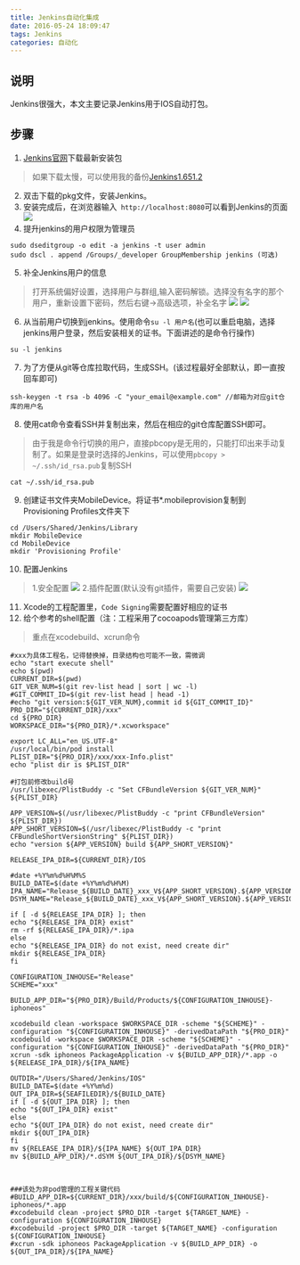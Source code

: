 ```yaml
---
title: Jenkins自动化集成
date: 2016-05-24 18:09:47
tags: Jenkins
categories: 自动化
---
```


说明
---
Jenkins很强大，本文主要记录Jenkins用于IOS自动打包。
<!-- more -->
步骤
---
1. [Jenkins官网](https://jenkins.io)下载最新安装包
>如果下载太慢，可以使用我的备份[Jenkins1.651.2](https://coding.net/u/zzyhappyzzy/p/resourceRepo/git/raw/develop/packages/jenkins-1.651.2.pkg)
2. 双击下载的pkg文件，安装Jenkins。
3. 安装完成后，在浏览器输入` http://localhost:8080`可以看到Jenkins的页面  
![](/Jenkins/jenkins_1.png)  
4. 提升jenkins的用户权限为管理员
```
sudo dseditgroup -o edit -a jenkins -t user admin
sudo dscl . append /Groups/_developer GroupMembership jenkins (可选)
```
5. 补全Jenkins用户的信息
>打开系统偏好设置，选择用户与群组,输入密码解锁。选择没有名字的那个用户，重新设置下密码，然后右键->高级选项，补全名字
![](/Jenkins/jenkins_2.png)
![](/Jenkins/jenkins_3.png)
6. 从当前用户切换到jenkins。使用命令`su -l 用户名`(也可以重启电脑，选择jenkins用户登录，然后安装相关的证书。下面讲述的是命令行操作)
```
su -l jenkins
```
7. 为了方便从git等仓库拉取代码，生成SSH。(该过程最好全部默认，即一直按回车即可)
```
ssh-keygen -t rsa -b 4096 -C "your_email@example.com" //邮箱为对应git仓库的用户名
```
8. 使用cat命令查看SSH并复制出来，然后在相应的git仓库配置SSH即可。
>由于我是命令行切换的用户，直接pbcopy是无用的，只能打印出来手动复制了。如果是登录时选择的Jenkins，可以使用`pbcopy > ~/.ssh/id_rsa.pub`复制SSH
```
cat ~/.ssh/id_rsa.pub
```
9. 创建证书文件夹MobileDevice。将证书*.mobileprovision复制到Provisioning Profiles文件夹下
```
cd /Users/Shared/Jenkins/Library
mkdir MobileDevice
cd MobileDevice
mkdir 'Provisioning Profile'
```
10. 配置Jenkins
>1.安全配置
![](/Jenkins/jenkins_4.png)
>2.插件配置(默认没有git插件，需要自己安装)
![](/Jenkins/jenkins_5.png)
11. Xcode的工程配置里，`Code Signing`需要配置好相应的证书
12. 给个参考的shell配置（注：工程采用了cocoapods管理第三方库）
>重点在xcodebuild、xcrun命令
```shell
#xxx为具体工程名，记得替换掉，目录结构也可能不一致，需微调
echo "start execute shell"
echo $(pwd)
CURRENT_DIR=$(pwd)
GIT_VER_NUM=$(git rev-list head | sort | wc -l)
#GIT_COMMIT_ID=$(git rev-list head | head -1)
#echo "git version:${GIT_VER_NUM},commit id ${GIT_COMMIT_ID}"
PRO_DIR="${CURRENT_DIR}/xxx"
cd ${PRO_DIR}
WORKSPACE_DIR="${PRO_DIR}/*.xcworkspace"

export LC_ALL="en_US.UTF-8"
/usr/local/bin/pod install
PLIST_DIR="${PRO_DIR}/xxx/xxx-Info.plist"
echo "plist dir is $PLIST_DIR"

#打包前修改build号
/usr/libexec/PlistBuddy -c "Set CFBundleVersion ${GIT_VER_NUM}" ${PLIST_DIR}

APP_VERSION=$(/usr/libexec/PlistBuddy -c "print CFBundleVersion" ${PLIST_DIR})
APP_SHORT_VERSION=$(/usr/libexec/PlistBuddy -c "print CFBundleShortVersionString" ${PLIST_DIR})
echo "version ${APP_VERSION} build ${APP_SHORT_VERSION}"

RELEASE_IPA_DIR=${CURRENT_DIR}/IOS

#date +%Y%m%d%H%M%S
BUILD_DATE=$(date +%Y%m%d%H%M)
IPA_NAME="Release_${BUILD_DATE}_xxx_V${APP_SHORT_VERSION}.${APP_VERSION}.ipa"
DSYM_NAME="Release_${BUILD_DATE}_xxx_V${APP_SHORT_VERSION}.${APP_VERSION}.app.dSYM"

if [ -d ${RELEASE_IPA_DIR} ]; then
echo "${RELEASE_IPA_DIR} exist"
rm -rf ${RELEASE_IPA_DIR}/*.ipa
else
echo "${RELEASE_IPA_DIR} do not exist, need create dir"
mkdir ${RELEASE_IPA_DIR}
fi

CONFIGURATION_INHOUSE="Release"
SCHEME="xxx"

BUILD_APP_DIR="${PRO_DIR}/Build/Products/${CONFIGURATION_INHOUSE}-iphoneos"

xcodebuild clean -workspace $WORKSPACE_DIR -scheme "${SCHEME}" -configuration "${CONFIGURATION_INHOUSE}" -derivedDataPath "${PRO_DIR}"
xcodebuild -workspace $WORKSPACE_DIR -scheme "${SCHEME}" -configuration "${CONFIGURATION_INHOUSE}" -derivedDataPath "${PRO_DIR}"
xcrun -sdk iphoneos PackageApplication -v ${BUILD_APP_DIR}/*.app -o ${RELEASE_IPA_DIR}/${IPA_NAME}

OUTDIR="/Users/Shared/Jenkins/IOS"
BUILD_DATE=$(date +%Y%m%d)
OUT_IPA_DIR=${SEAFILEDIR}/${BUILD_DATE}
if [ -d ${OUT_IPA_DIR} ]; then
echo "${OUT_IPA_DIR} exist"
else
echo "${OUT_IPA_DIR} do not exist, need create dir"
mkdir ${OUT_IPA_DIR}
fi
mv ${RELEASE_IPA_DIR}/${IPA_NAME} ${OUT_IPA_DIR}
mv ${BUILD_APP_DIR}/*.dSYM ${OUT_IPA_DIR}/${DSYM_NAME}



###该处为非pod管理的工程关键代码
#BUILD_APP_DIR=${CURRENT_DIR}/xxx/build/${CONFIGURATION_INHOUSE}-iphoneos/*.app
#xcodebuild clean -project $PRO_DIR -target ${TARGET_NAME} -configuration ${CONFIGURATION_INHOUSE}
#xcodebuild -project $PRO_DIR -target ${TARGET_NAME} -configuration ${CONFIGURATION_INHOUSE}
#xcrun -sdk iphoneos PackageApplication -v ${BUILD_APP_DIR} -o ${OUT_IPA_DIR}/${IPA_NAME}

```
